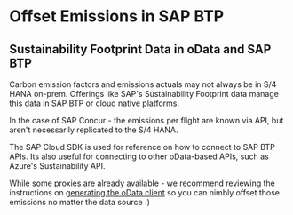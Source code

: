 # Offset Emissions in SAP BTP

## Sustainability Footprint Data in oData and SAP BTP

Carbon emission factors and emissions actuals may not always be in S/4 HANA on-prem. Offerings like SAP's Sustainability Footprint data manage this data in SAP BTP or cloud native platforms. 

In the case of SAP Concur - the emissions per flight are known via API, but aren't necessarily replicated to the S/4 HANA.

The SAP Cloud SDK is used for reference on how to connect to SAP BTP APIs. Its also useful for connecting to other oData-based APIs, such as Azure's Sustainability API.

While some proxies are already available - we recommend reviewing the instructions on [generating the oData client](https://sap.github.io/cloud-sdk/docs/js/features/odata/generate-client) so you can nimbly offset those emissions no matter the data source :)